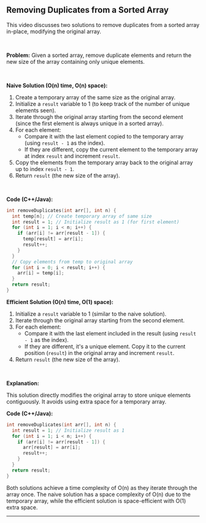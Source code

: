 ## Removing Duplicates from a Sorted Array

This video discusses two solutions to remove duplicates from a sorted array in-place, modifying the original array.

<br>

**Problem:** Given a sorted array, remove duplicate elements and return the new size of the array containing only unique elements.

<br>

**Naive Solution (O(n) time, O(n) space):**

1. Create a temporary array of the same size as the original array.
2. Initialize a `result` variable to 1 (to keep track of the number of unique elements seen).
3. Iterate through the original array starting from the second element (since the first element is always unique in a sorted array).
4. For each element:
   - Compare it with the last element copied to the temporary array (using `result - 1` as the index).
   - If they are different, copy the current element to the temporary array at index `result` and increment `result`.
5. Copy the elements from the temporary array back to the original array up to index `result - 1`.
6. Return `result` (the new size of the array).

<br>

**Code (C++/Java):**

```cpp
int removeDuplicates(int arr[], int n) {
  int temp[n]; // Create temporary array of same size
  int result = 1; // Initialize result as 1 (for first element)
  for (int i = 1; i < n; i++) {
    if (arr[i] != arr[result - 1]) {
      temp[result] = arr[i];
      result++;
    }
  }
  // Copy elements from temp to original array
  for (int i = 0; i < result; i++) {
    arr[i] = temp[i];
  }
  return result;
}
```

**Efficient Solution (O(n) time, O(1) space):**

1. Initialize a `result` variable to 1 (similar to the naive solution).
2. Iterate through the original array starting from the second element.
3. For each element:
   - Compare it with the last element included in the result (using `result - 1` as the index).
   - If they are different, it's a unique element. Copy it to the current position (`result`) in the original array and increment `result`.
4. Return `result` (the new size of the array).

<br>

**Explanation:**

This solution directly modifies the original array to store unique elements contiguously. It avoids using extra space for a temporary array.

**Code (C++/Java):**

```cpp
int removeDuplicates(int arr[], int n) {
  int result = 1; // Initialize result as 1
  for (int i = 1; i < n; i++) {
    if (arr[i] != arr[result - 1]) {
      arr[result] = arr[i];
      result++;
    }
  }
  return result;
}
```

Both solutions achieve a time complexity of O(n) as they iterate through the array once. The naive solution has a space complexity of O(n) due to the temporary array, while the efficient solution is space-efficient with O(1) extra space.

---
